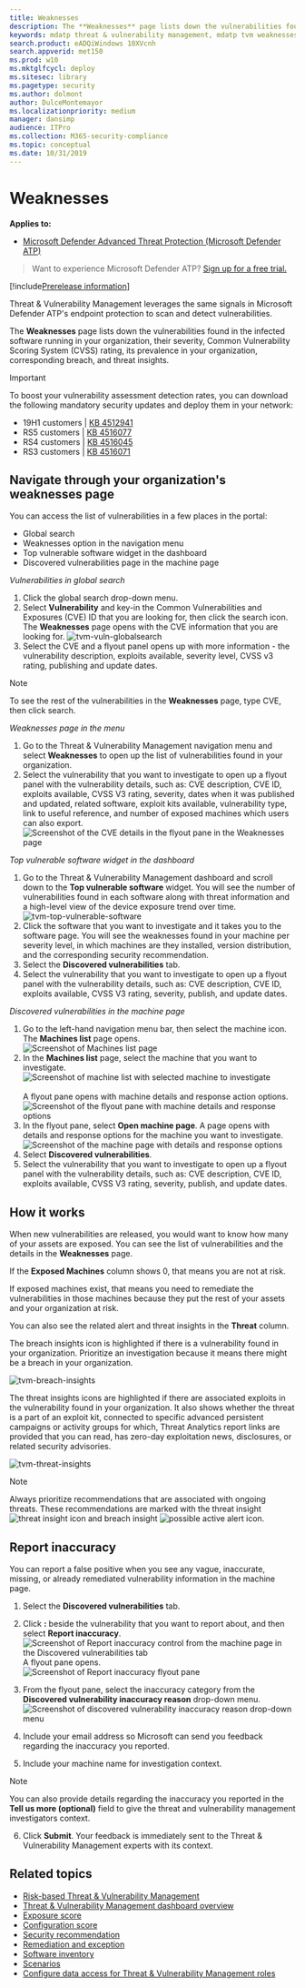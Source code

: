 ```yaml
---
title: Weaknesses
description: The **Weaknesses** page lists down the vulnerabilities found in the infected software running in your organization, their severity, Common Vulnerability Scoring System (CVSS) rating, its prevalence in your organization, breach, and threat insights.    
keywords: mdatp threat & vulnerability management, mdatp tvm weaknesses page, finding weaknesses through tvm, tvm vulnerability list, vulnerability details in tvm 
search.product: eADQiWindows 10XVcnh
search.appverid: met150
ms.prod: w10
ms.mktglfcycl: deploy
ms.sitesec: library
ms.pagetype: security
ms.author: dolmont
author: DulceMontemayor
ms.localizationpriority: medium
manager: dansimp
audience: ITPro
ms.collection: M365-security-compliance 
ms.topic: conceptual
ms.date: 10/31/2019
---
```

# Weaknesses
**Applies to:**
- [Microsoft Defender Advanced Threat Protection (Microsoft Defender ATP)](https://go.microsoft.com/fwlink/p/?linkid=2069559)

>Want to experience Microsoft Defender ATP? [Sign up for a free trial.](https://www.microsoft.com/microsoft-365/windows/microsoft-defender-atp?ocid=docs-wdatp-portaloverview-abovefoldlink) 

[!include[Prerelease information](prerelease.md)]

Threat & Vulnerability Management leverages the same signals in Microsoft Defender ATP's endpoint protection to scan and detect vulnerabilities.

The **Weaknesses** page lists down the vulnerabilities found in the infected software running in your organization, their severity, Common Vulnerability Scoring System (CVSS) rating, its prevalence in your organization, corresponding breach, and threat insights.

>[!IMPORTANT]
>To boost your vulnerability assessment detection rates, you can download the following mandatory security updates and deploy them in your network:
>- 19H1 customers | [KB 4512941](https://support.microsoft.com/help/4512941/windows-10-update-kb4512941)
>- RS5 customers | [KB 4516077](https://support.microsoft.com/help/4516077/windows-10-update-kb4516077)
>- RS4 customers | [KB 4516045](https://support.microsoft.com/help/4516045/windows-10-update-kb4516045)
>- RS3 customers | [KB 4516071](https://support.microsoft.com/help/4516071/windows-10-update-kb4516071)


## Navigate through your organization's weaknesses page
You can access the list of vulnerabilities in a few places in the portal:
- Global search
- Weaknesses option in the navigation menu
- Top vulnerable software widget in the dashboard
- Discovered vulnerabilities page in the machine page

*Vulnerabilities in global search*
1. Click the global search drop-down menu.
2. Select **Vulnerability** and key-in the Common Vulnerabilities and Exposures (CVE) ID that you are looking for, then click the search icon. The **Weaknesses** page opens with the CVE information that you are looking for. 
![tvm-vuln-globalsearch](images/tvm-vuln-globalsearch.png)
3. Select the CVE and a flyout panel opens up with more information - the vulnerability description, exploits available, severity level, CVSS v3 rating, publishing and update dates. 

>[!NOTE]
>To see the rest of the vulnerabilities in the **Weaknesses** page, type CVE, then click search. 

*Weaknesses page in the menu* 
1. Go to the Threat & Vulnerability Management navigation menu and select **Weaknesses** to open up the list of vulnerabilities found in your organization.
2. Select the vulnerability that you want to investigate to open up a flyout panel with the vulnerability details, such as: CVE description, CVE ID, exploits available, CVSS V3 rating, severity, dates when it was published and updated, related software, exploit kits available, vulnerability type, link to useful reference, and number of exposed machines which users can also export.    
![Screenshot of the CVE details in the flyout pane in the Weaknesses page](images/tvm-weaknesses-page.png)

*Top vulnerable software widget in the dashboard* 
1. Go to the Threat & Vulnerability Management dashboard and scroll down to the **Top vulnerable software** widget. You will see the number of vulnerabilities found in each software along with threat information and a high-level view of the device exposure trend over time. 
![tvm-top-vulnerable-software](images/tvm-top-vulnerable-software.png)
2. Click the software that you want to investigate and it takes you to the software page. You will see the weaknesses found in your machine per severity level, in which machines are they installed, version distribution, and the corresponding security recommendation. 
3. Select the **Discovered vulnerabilities** tab. 
4. Select the vulnerability that you want to investigate to open up a flyout panel with the vulnerability details, such as: CVE description, CVE ID, exploits available, CVSS V3 rating, severity, publish, and update dates.  

*Discovered vulnerabilities in the machine page*
1. Go to the left-hand navigation menu bar, then select the machine icon. The **Machines list** page opens. 
<br>![Screenshot of Machines list page](images/tvm_machineslist.png)</br>
2. In the **Machines list** page, select the machine that you want to investigate. 
<br>![Screenshot of machine list with selected machine to investigate](images/tvm_machinetoinvestigate.png)</br>
<br>A flyout pane opens with machine details and response action options.</br>
![Screenshot of the flyout pane with machine details and response options](images/tvm_machine_page_flyout.png)
3. In the flyout pane, select **Open machine page**. A page opens with details and response options for the machine you want to investigate. 
<br>![Screenshot of the machine page with details and response options](images/tvm_machines_discoveredvuln.png)</br>
4. Select **Discovered vulnerabilities**.
5. Select the vulnerability that you want to investigate to open up a flyout panel with the vulnerability details, such as: CVE description, CVE ID, exploits available, CVSS V3 rating, severity, publish, and update dates.

## How it works
When new vulnerabilities are released, you would want to know how many of your assets are exposed. You can see the list of vulnerabilities and the details in the **Weaknesses** page. 

If the **Exposed Machines** column shows 0, that means you are not at risk. 

If exposed machines exist, that means you need to remediate the vulnerabilities in those machines because they  put the rest of your assets and your organization at risk. 

You can also see the related alert and threat insights in the **Threat** column.

The breach insights icon is highlighted if there is a vulnerability found in your organization. Prioritize an investigation because it  means there might be a breach in your organization.  

![tvm-breach-insights](images/tvm-breach-insights.png)

The threat insights icons are highlighted if there are associated exploits in the vulnerability found in your organization. It also shows whether the threat is a part of an exploit kit, connected to specific advanced persistent campaigns or activity groups for which, Threat Analytics report links are provided that you can read, has zero-day exploitation news, disclosures, or related security advisories.  

![tvm-threat-insights](images/tvm-threat-insights.png)


 >[!NOTE]
 > Always prioritize recommendations that are associated with ongoing threats. These recommendations are marked with the threat insight ![threat insight](images/tvm_bug_icon.png) icon and breach insight ![possible active alert](images/tvm_alert_icon.png) icon.  

## Report inaccuracy

You can report a false positive when you see any vague, inaccurate, missing, or already remediated vulnerability information in the machine page.

1. Select the **Discovered vulnerabilities** tab. 

2. Click **:** beside the vulnerability that you want to report about, and then select **Report inaccuracy**. 
![Screenshot of Report inaccuracy control from the machine page in the Discovered vulnerabilities tab](images/tvm_report_inaccuracy_vuln.png)
<br>A flyout pane opens.</br>
![Screenshot of Report inaccuracy flyout pane](images/tvm_report_inaccuracy_vulnflyout.png)

3. From the flyout pane, select the inaccuracy category from the **Discovered vulnerability inaccuracy reason** drop-down menu. 
<br>![Screenshot of discovered vulnerability inaccuracy reason drop-down menu](images/tvm_report_inaccuracy_vulnoptions.png)</br>

4. Include your email address so Microsoft can send you feedback regarding the inaccuracy you reported.

5. Include your machine name for investigation context.

>[!NOTE]
> You can also provide details regarding the inaccuracy you reported in the **Tell us more (optional)** field to give the threat and vulnerability management investigators context. 

6. Click **Submit**. Your feedback is immediately sent to the Threat & Vulnerability Management experts with its context.


## Related topics
- [Risk-based Threat & Vulnerability Management](next-gen-threat-and-vuln-mgt.md) 
- [Threat & Vulnerability Management dashboard overview](tvm-dashboard-insights.md)
- [Exposure score](tvm-exposure-score.md)
- [Configuration score](configuration-score.md)
- [Security recommendation](tvm-security-recommendation.md)
- [Remediation and exception](tvm-remediation.md)
- [Software inventory](tvm-software-inventory.md)
- [Scenarios](threat-and-vuln-mgt-scenarios.md)
- [Configure data access for Threat & Vulnerability Management roles](https://docs.microsoft.com/windows/security/threat-protection/microsoft-defender-atp/user-roles#create-roles-and-assign-the-role-to-an-azure-active-directory-group)
